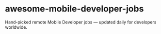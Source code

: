 # awesome-mobile-developer-jobs
Hand-picked remote Mobile Developer jobs — updated daily for developers worldwide.
